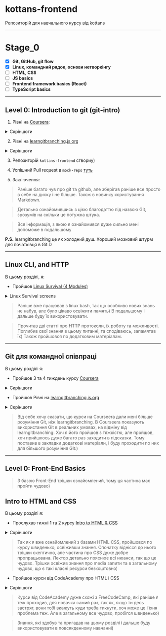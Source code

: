 # kottans-frontend
Репозиторій для навчального курсу від kottans

___
# Stage_0

 - [x] **Git, GitHub, git flow**
 - [x] **Linux, командний рядок, основи нетворкінгу**
 - [ ] **HTML, CSS**
 - [ ] **JS basics**
 - [ ] **Frontend framework basics (React)**
 - [ ] **TypeScript basics**

___


## **Level 0:** Introduction to git (git-intro)


1. Рівні на [Coursera](https://www.coursera.org/learn/introduction-git-github): 

<details>
<summary>Скріншоти</summary>

![Week 1](./img/git_w1.png)

![Week 2](./img/git_w2.png)

</details>


2. Рівні на [learngitbranching.js.org](http://learngitbranching.js.org)


<details>
<summary>Скріншоти</summary>

![Основи: Introduction Sequence](./img/learn_git_branch_1.png)

![Віддалені репозиторії: Push & Pull -- віддалені репозиторії в Git!](./img/learn_git_branch_2.png)

</details>

3. Репозиторій `kottans-frontend` створиу)

4. Успішний Pull request в `mock-repo` [туть](https://github.com/kottans/mock-repo/pull/761)

5. Заключення:
>Раніше багато чув про git та github, але зберігав раніше все просто в себе на диску і не більше. Також в новинку користування Markdown.

>Детально ознайомившись з цією благодаттю під назвою Git, зрозумів на скільки це потужна штука.

>Вся інформація, з якою я ознайомився дуже сильно мені допоможе в подальшому

**P.S.** learngitbranching це як холодний душ. Хороший мозковий штурм для початківця в Git:D

___

## Linux CLI, and HTTP

 В цьому розділі, я: 
 - Пройшов [Linux Survival (4 Modules)](https://linuxsurvival.com/linux-tutorial-introduction/)


<details>
<summary>Linux Survival screens</summary>

![cli_1](./task_linux_cli/cli_1.png)
![cli_2](./task_linux_cli/cli_2.png)
![cli_3](./task_linux_cli/cli_3.png)
![cli_4](./task_linux_cli/cli_4.png)

</details>



>Раніше вже працював з linux bash, так що особливо нових знань не набув, але було цікаво освіжити память) В подальшому і дальше буду їх використовувати.

>Прочитав дві статті про HTTP протоколи, їх роботу та можливості. Поглибив свої знання в цьому питанні, та сподіваюсь, запамятав їх)
Також пройшовся по додатковим матеріалам.

___

## Git для командної співпраці

В цьому розділі я:

 - Пройшов 3 та 4 тиждень курсу [Coursera](https://www.coursera.org/learn/introduction-git-github)
 
<details>
<summary>Скріншоти</summary>

![courseera_task1](./task_git_collaboration/courseera_w3.png)
![courseera_task2](./task_git_collaboration/courseera_w4.png)

</details>

- Пройшов Рівні на [learngitbranching.js.org](http://learngitbranching.js.org)

<details>
<summary>Скріншоти</summary>

![git_col1](./task_git_collaboration/learngit_1.png)
![git_col2](./task_git_collaboration/learngit_2.png)
</details>

> Від себе хочу сказати, що курси на Courseera дали мені більше розуміння Git, ніж learngitbranching. В Courseera показують використання Git в реальних умовах, на відміну від learngitbranching. Хоч я його пройшов з тяжкістю, але пройшов, хоч прийшлось дуже багато раз заходити в підсказки. Тому поставив в закладки додаткові матеріали, і буду проходити по них для більшого розуміння Git:)

___


## **Level 0:** Front-End Basics

> З базою Front-End трішки ознайомлений, тому ця частина має пройти чудово)

## Intro to HTML and CSS

В цьому розділі я:
- Прослухав тижні 1 та 2 курсу [Intro to HTML & CSS](https://www.coursera.org/learn/html-css-javascript-for-web-developers)

<details>
<summary>Скріншоти</summary>

![courseera_w1](./task_html_css_intro/courseera_w1.png)
![courseera_w2](./task_html_css_intro/courseera_w2.png)

</details>

> Так як я вже ознайомлений з базами HTML CSS, пройшовся по курсу швиденько, освіживши знання. Спочатку віднісся до нього трішки скептично, але частина про CSS дуже добре пропрацьована. Лектор детально пояснює всі нюанси, так що це чудово. Трішки освіжив знання про media запити та в загальному чудово, що є такі класні ресурси безкоштовно)

- Пройшов курси від CodeAcademy про HTML і CSS
<details>
<summary>Скріншоти</summary>

![codeacademy](./task_html_css_intro/codeacademy.png)

</details>

> Курси від CodeAcademy дуже схожі з FreeCodeCamp, які раніше я теж проходив, для новачка самий раз, так як, якщо ти десь застряг, вони тобі вкажуть куди треба тикнути, хоч може це і їхня проблема теж. Але в загальному все чудово, пробігся швиденько)

>Знання, які здобув та пригадав на цьому розділі і дальше буду використовувати в повсякденному навчанні)